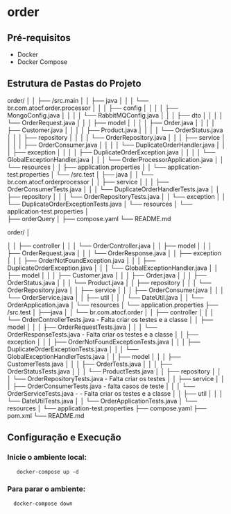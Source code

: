 # order

## Pré-requisitos

- Docker
- Docker Compose

## Estrutura de Pastas do Projeto
order/
│
│   ├── /src.main
│   │   ├── java
│   │   │   └── br.com.atocf.order.processor
│   │   │       ├── config
│   │   │       │   ├── MongoConfig.java
│   │   │       │   └── RabbitMQConfig.java
│   │   │       ├── dto
│   │   │       │   └── OrderRequest.java
│   │   │       ├── model
│   │   │       │   ├── Order.java
│   │   │       │   ├── Customer.java
│   │   │       │   ├── Product.java
│   │   │       │   └── OrderStatus.java
│   │   │       ├── repository
│   │   │       │   └── OrderRepository.java
│   │   │       ├── service
│   │   │       │   ├── OrderConsumer.java
│   │   │       │   └── DuplicateOrderHandler.java
│   │   │       ├── exception
│   │   │       │   ├── DuplicateOrderException.java
│   │   │       │   └── GlobalExceptionHandler.java
│   │   │       └── OrderProcessorApplication.java
│   │   └── resources
│   │       ├── application.properties
│   │       └── application-test.properties
│   └── /src.test
│       ├── java
│       │   └── br.com.atocf.orderprocessor
│       │       ├── service
│       │       │   ├── OrderConsumerTests.java
│       │       │   └── DuplicateOrderHandlerTests.java
│       │       ├── repository
│       │       │   └── OrderRepositoryTests.java
│       │       └── exception
│       │           └── DuplicateOrderExceptionTests.java
│       └── resources
│           └── application-test.properties
│   
├── orderQuery
│
├── compose.yaml
└── README.md












order/
│

│   │       ├── controller
│   │       │   └── OrderController.java
│   │       ├── model
│   │       │   ├── OrderRequest.java
│   │       │   └── OrderResponse.java
│   │       ├── exception
│   │       │   ├── OrderNotFoundException.java
│   │       │   ├── DuplicateOrderException.java
│   │       │   └── GlobalExceptionHandler.java
│   │       ├── model
│   │       │   ├── Customer.java
│   │       │   ├── Order.java
│   │       │   ├── OrderStatus.java
│   │       │   └── Product.java
│   │       ├── repository
│   │       │   └── OrderRepository.java
│   │       ├── service
│   │       │   ├── OrderConsumer.java
│   │       │   └── OrderService.java
│   │       ├── util
│   │       │   └── DateUtil.java
│   │       └── OrderApplication.java
│   └── resources
│       └── application.properties
├── /src.test
│   ├──java
│   │   └── br.com.atocf.order
│   │       ├── controller
│   │       │   └── OrderControllerTests.java - Falta criar os testes e a classe
│   │       ├── model
│   │       │   ├── OrderRequestTests.java
│   │       │   └── OrderResponseTests.java - Falta criar os testes e a classe
│   │       ├── exception
│   │       │   ├── OrderNotFoundExceptionTests.java
│   │       │   ├── DuplicateOrderExceptionTests.java
│   │       │   └── GlobalExceptionHandlerTests.java
│   │       ├── model
│   │       │   ├── CustomerTests.java
│   │       │   ├── OrderTests.java
│   │       │   ├── OrderStatusTests.java
│   │       │   └── ProductTests.java
│   │       ├── repository
│   │       │   └── OrderRepositoryTests.java - Falta criar os testes
│   │       ├── service
│   │       │   ├── OrderConsumerTests.java - falta casos de teste
│   │       │   └── OrderServiceTests.java - - Falta criar os testes e a classe
│   │       ├── util
│   │       │   └── DateUtilTests.java
│   │       └── OrderApplicationTests.java
│   └── resources
│       └── application-test.properties
├── compose.yaml
├── pom.xml
└── README.md

## Configuração e Execução

### Inicie o ambiente local:
```shell
   docker-compose up -d
```

### Para parar o ambiente:
```shell   
  docker-compose down
```